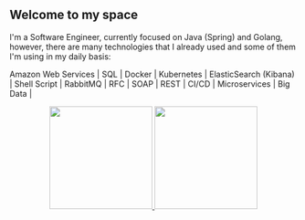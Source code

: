 ## Welcome to my space

I'm a Software Engineer, currently focused on Java (Spring) and Golang, however, there are many technologies that I already used and some of them I'm using in my daily basis:

Amazon Web Services | SQL | Docker | Kubernetes | ElasticSearch (Kibana) | Shell Script | RabbitMQ | RFC | SOAP | REST | CI/CD | Microservices | Big Data |

<div align="center">
  <a href="https://github.com/mourajj">
  <img height="180em" src="https://github-readme-stats.vercel.app/api?username=mourajj&show_icons=true&theme=dracula"/>
  <img height="180em" src="https://github-readme-stats.vercel.app/api/top-langs/?username=mourajj&layout=compact&langs_count=7&theme=dracula"/>
</div>

  
